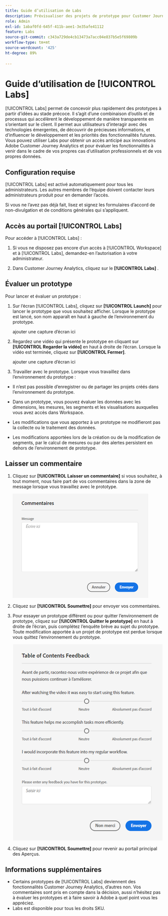 ```yaml
---
title: Guide d’utilisation de Labs
description: Prévisualiser des projets de prototype pour Customer Journey Analytics
role: Admin
exl-id: 1abaf0fd-645f-411b-aee1-3e35afe41112
feature: Labs
source-git-commit: c343a729de4cb13473a7acc04e837b5e5f69809b
workflow-type: tm+mt
source-wordcount: '425'
ht-degree: 89%

---
```


# Guide d’utilisation de [!UICONTROL Labs]

[!UICONTROL Labs] permet de concevoir plus rapidement des prototypes à partir d’idées au stade précoce. Il s’agit d’une combinaison d’outils et de processus qui accélèrent le développement de manière transparente en s’orientant sur le client. Il permet aux utilisateurs d’interagir avec des technologies émergentes, de découvrir de précieuses informations, et d’influencer le développement et les priorités des fonctionnalités futures. Vous pouvez utiliser Labs pour obtenir un accès anticipé aux innovations Adobe Customer Journey Analytics et pour évaluer les fonctionnalités à venir dans le cadre de vos propres cas d’utilisation professionnels et de vos propres données.

## Configuration requise

[!UICONTROL Labs] est activé automatiquement pour tous les administrateurs. Les autres membres de l’équipe doivent contacter leurs administrateurs produit pour en demander l’accès.

Si vous ne l’avez pas déjà fait, lisez et signez les formulaires d’accord de non-divulgation et de conditions générales qui s’appliquent.

## Accès au portail [!UICONTROL Labs]

Pour accéder à [!UICONTROL Labs] :

1. Si vous ne disposez pas encore d’un accès à [!UICONTROL Workspace] et à [!UICONTROL Labs], demandez-en l’autorisation à votre administrateur.

1. Dans Customer Journey Analytics, cliquez sur le **[!UICONTROL Labs]** .

## Évaluer un prototype

Pour lancer et évaluer un prototype :

1. Sur l’écran [!UICONTROL Labs], cliquez sur **[!UICONTROL Launch]** pour lancer le prototype que vous souhaitez afficher. Lorsque le prototype est lancé, son nom apparaît en haut à gauche de l’environnement du prototype.

   ajouter une capture d’écran ici

1. Regardez une vidéo qui présente le prototype en cliquant sur **[!UICONTROL Regarder la vidéo]** en haut à droite de l’écran. Lorsque la vidéo est terminée, cliquez sur **[!UICONTROL Fermer]**.

   ajouter une capture d’écran ici

1. Travailler avec le prototype. Lorsque vous travaillez dans l’environnement du prototype :

* Il n’est pas possible d’enregistrer ou de partager les projets créés dans l’environnement du prototype.

* Dans un prototype, vous pouvez évaluer les données avec les dimensions, les mesures, les segments et les visualisations auxquelles vous avez accès dans Workspace.

* Les modifications que vous apportez à un prototype ne modifieront pas la collecte ou le traitement des données.

* Les modifications apportées lors de la création ou de la modification de segments, par le calcul de mesures ou par des alertes persistent en dehors de l’environnement de prototype.

## Laisser un commentaire

1. Cliquez sur **[!UICONTROL Laisser un commentaire]** si vous souhaitez, à tout moment, nous faire part de vos commentaires dans la zone de message lorsque vous travaillez avec le prototype.

   ![Période de commentaires](assets/give_feedback.png)

1. Cliquez sur **[!UICONTROL Soumettre]** pour envoyer vos commentaires.

1. Pour essayer un prototype différent ou pour quitter l’environnement de prototype, cliquez sur **[!UICONTROL Quitter le prototype]** en haut à droite de l’écran, puis complétez l’enquête brève au sujet du prototype. Toute modification apportée à un projet de prototype est perdue lorsque vous quittez l’environnement du prototype.

   ![Fenêtre de commentaires de cheminement intelligent](assets/short-survey.png)

1. Cliquez sur **[!UICONTROL Soumettre]** pour revenir au portail principal des Aperçus.

## Informations supplémentaires

* Certains prototypes de [!UICONTROL Labs] deviennent des fonctionnalités Customer Journey Analytics, d’autres non. Vos commentaires sont pris en compte dans la décision, aussi n’hésitez pas à évaluer les prototypes et à faire savoir à Adobe à quel point vous les appréciez.
* Labs est disponible pour tous les droits SKU.
